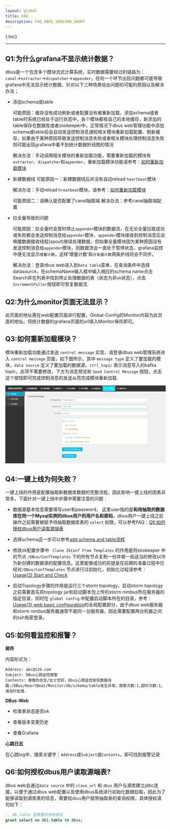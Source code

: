```yaml
---
layout: global
title: FAQ
description: FAQ DBUS_VERSION_SHORT
---
```


 {:toc}

***

## <a name="faq_grafana_err" id="faq_grafana_err">Q1:为什么grafana不显示统计数据？</a>
dbus是一个包含多个模块流式计算系统，实时数据需要经过的链路为：`canal`→`extractor`→`dispatcher`→`appender`，任何一个环节出现问题都可能导致grafana中无法显示统计数据，针对以下三种场景给出问题的可能的原因以及解决办法；
* 添加schema或table

    可能原因：缓存没有成功刷新或者配置没有被重新加载，添加schema或者table时系统已经处于运行状态中，各个模块都有自己的本地缓存，新添加的table保存在数据库或者zookeeper中，正常情况下dbus web管理功能中添加schema或table后会自动发送控制消息通知相关模块重新加载配置、刷新缓存，如果由于某种原因导致发送控制消息失败或者相关模块处理控制消息失败则可能出现grafana中看不到统计数据折线图的情况

    解决办法：手动调用相关模块的重新加载功能，需要重新加载的模块有`extractor`、`dispatcher`和`appender`，重新加载模块功能请参考：[如何重新加载模块](#faq_control_message)

* 新建数据线
    可能原因一：新建数据线后并没有自动reload `heartbeat`模块

    解决办法：手动reload `hreatbeat`模块，请参考：[如何重新加载模块](#faq_control_message)


    可能原因二：请确认是否配置了canal抽取端
    解决办法：参考canal抽取端配置
* 拉全量导致的问题

    可能原因：拉全量时会暂时停止`appender`模块的数据流，在无论全量拉取成功或失败都会发送控制消息给`appender`模块，`appender`模块接收到控制消息后会唤醒数据接收线程(spout)继续处理数据，但如果全量模块因为某种原因没有发送控制消息给`appender`模块，则数据流会一直处于暂停状态，grafana监控中便无法显示`增量计数`，这样’增量计数’和`分发器计数`两条折线将会不同步。

    解决办法：登录dbus web进入到`Data table`菜单，在查询条件中选择datasource，在schemaName输入框中输入相应的schema name点击Search并在列表中找到停止处理数据的表（状态为非`ok`状态），点击`IncrementPuller`按钮即可恢复数据流.


## <a name="faq_monitor_err">Q2:为什么monitor页面无法显示？</a>
此页面的地址需在web配置页面进行配置，Global-Config的Monitor内容为此页面的地址。将统计数据的grafana页面的url填入Monitor保存即可。

## <a name="faq_control_message">Q3:如何重新加载模块？</a>

模块重新加载功能通过发送 `control message` 实现，请登录dbus web管理系统进入 `control message` 页面，如下图所示，其中 `message type` 定义了要加载的模块，`data source` 定义了要加载的数据源，`ctrl_topic` 表示消息写入的kafka topic，此项不需要修改，下方为消息预览和 `Send Control Message` 按钮，点击这个按钮即可完成控制消息的发送从而完成模块重新加载.

![](img/faq/tool_ctrl_msg.png)





## <a name="faq_deployment_err">Q4:一键上线为何失败？</a>

一键上线的作用是配置抽取新数据库数据的完整流程，因此影响一键上线的因素非常多，下面针对一键上线中步骤中需要注意的问题：

* 数据源基本信息需要填写user和password， 这里user指的是**和待抽取的数据库在同一个Mysql实例的dbus用户的用户名和密码**，dbus用户一键上线之前操作之前需要被赋予待抽取数据库表的 `select` 权限，可以参考FAQ：[Q6:如何授权dbus用户读取源端表](#faq_auth_tab2dbus)

* 选择schema这一步可以参考[add schema and table流程]( https://github.com/BriData/DBus/wiki/Usage(5)-add-schema-and-table)

* 修改zk配置步骤中 ` Clone ZkConf From Templates` 的作用是将zookeeper 中的节点 `/DBus/ConfTemplates` 下的所有节点复制一份并做一些适当的修改以作为新创建的数据源的配置信息。这里能够成功的前提是在前期的准备过程中已经对`/DBus/ConfTemplates` 节点进行过初始化，初始化过程请参考：[Usage(2) Start and Check](https://github.com/BriData/DBus/wiki/Usage(2)-Start-and-Check#4-storm)

* 启动Topology步骤的作用是运行三个storm topology，启动storm topology之前需要首先将topology jar和启动脚本包上传的storm nimbus所在服务器的指定目录，同时在 `global config` 中配置启动脚本所在的目录，参考：[Usage(3) web basic configuration]( https://github.com/BriData/DBus/wiki/Usage(3)-web-basic-configuration)的全局配置部分，由于dbus web服务器和storm nimbus服务器通常不是同一台服务器，因此需要配置两台机器之间的ssh免密登录。

## <a name="faq_view_monitor_alarm">Q5:如何看监控和报警？</a>

**邮件**

内容形式为：

    Address: abc@126.com
    Subject: DBus心跳监控报警
    Contents: 尊敬的先生/女士您好，Dbus心跳监控发现数据线路:/DBus/HeartBeat/Monitor/db/schema/table发生异常，报警次数:1,超时次数:1,请及时处理.

**DBus-Web**

* 检查表状态是否ok

* 查看版本变更历史

* 查看Grafana

**心跳日志**

在心跳log中，搜索关键字：`Address`或`Subject`或`Contents`，即可找到报警记录

## <a name="faq_auth_tab2dbus" id="faq_auth_tab2dbus">Q6:如何授权dbus用户读取源端表?</a>

dbus web会通过`data source` 中的 `slave_url` 和 `dbus` 用户与源库建立jdbc连接，以便于通过dbus web配置以及使用dbus系统进行初始化数据拉取，因此为了能够读取到源库表的信息，需要给`dbus`用户赋带抽取表的查询权限，具体授权语句如下：
```sql
-- db.table 是需要同步的表名
grant select on db1.table to dbus;
```


